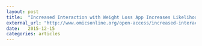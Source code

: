 ```yaml
---
layout: post
title:  "Increased Interaction with Weight Loss App Increases Likelihood of Sustained Weight Loss"
external_url: "http://www.omicsonline.org/open-access/increased-interaction-with-weight-loss-app-increases-likelihood-ofsustained-weight-loss-2161-1017-1000210.php?aid=65642"
date:   2015-12-15
categories: articles
---
```

